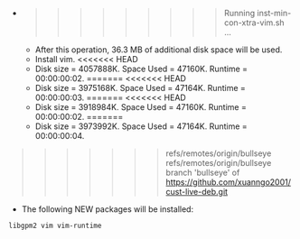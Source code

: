 * >>>>>>>>> Running inst-min-con-xtra-vim.sh ...
  * After this operation, 36.3 MB of additional disk space will be used.
  * Install vim.
<<<<<<< HEAD
  * Disk size = 4057888K. Space Used = 47160K. Runtime = 00:00:00:02.
=======
<<<<<<< HEAD
  * Disk size = 3975168K. Space Used = 47164K. Runtime = 00:00:00:03.
=======
<<<<<<< HEAD
  * Disk size = 3918984K. Space Used = 47160K. Runtime = 00:00:00:02.
=======
  * Disk size = 3973992K. Space Used = 47164K. Runtime = 00:00:00:04.
>>>>>>> refs/remotes/origin/bullseye
>>>>>>> refs/remotes/origin/bullseye
>>>>>>> branch 'bullseye' of https://github.com/xuanngo2001/cust-live-deb.git
  * The following NEW packages will be installed:
  ```bash
libgpm2 vim vim-runtime
  ```
